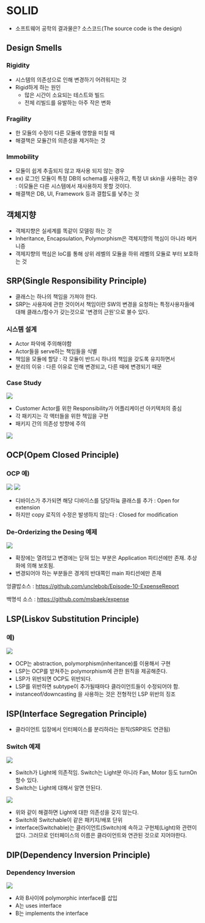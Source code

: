 # SOLID

- 소프트웨어 공학의 결과물은? 소스코드(The source code is the design)  

## Design Smells
### Rigidity
- 시스템의 의존성으로 인해 변경하기 어려워지는 것
- Rigid하게 하는 원인
    - 많은 시간이 소요되는 테스트와 빌드
    - 전체 리빌드를 유발하는 아주 작은 변화

### Fragility
- 한 모듈의 수정이 다른 모듈에 영향을 미칠 때
- 해결책은 모듈간의 의존성을 제거하는 것

### Immobility
- 모듈이 쉽게 추출되지 않고 재사용 되지 않는 경우
- ex) 로그인 모듈이 특정 DB의 schema를 사용하고, 특정 UI skin을 사용하는 경우 : 이모듈은 다른 시스템에서 재사용하지 못할 것이다.
- 해결책은 DB, UI, Framework 등과 결합도를 낯추는 것

## 객체지향
- 객체지향은 실세계를 똑같이 모델링 하는 것
- Inheritance, Encapsulation, Polymorphism은 객체지향의 핵심이 아니라 메커니증
- 객제지향의 핵심은 IoC를 통해 상위 레벨의 모듈을 하위 레벨의 모듈로 부터 보호하는 것

## SRP(Single Responsibility Principle)  
- 클래스는 하나의 책임을 가져야 한다. 
- SRP는 사용자에 관한 것이어서 책임이란 SW의 변경을 요청하는 특정사용자들에 대해 클래스/함수가 갖는것으로 '변경의 근원'으로 불수 있다.

### 시스템 설계
- Actor 파악에 주의해야함
- Actor들을 serve하는 책임들을 식별
- 책임을 모듈에 할당 : 각 모듈이 반드시 하나의 책임을 갖도록 유지하면서 
- 분리의 이유 : 다른 이유로 인해 변경되고, 다른 때에 변경되기 때문

### Case Study
<img src="./images/srp_01.png" >

- Customer Actor를 위한 Responsibility가 어플리케이션 아키텍처의 중심
- 각 패키지는 각 액터들을 위한 책임을 구현
- 패키지 간의 의존성 방향에 주의

<img src="./images/srp_02.png" >

## OCP(Opem Closed Principle) 
### OCP 예)
<img src="./images/ocp_02.png" >
<img src="./images/ocp_03.png" >

- 디바이스가 추가되면 해당 디바이스를 담당하늨 클래스를 추가 : Open for extension
- 하지만 copy 로직의 수정은 발생하지 않는다 : Closed for modification

### De-Orderizing the Desing 예제
<img src="./images/ocp_01.png" >

- 확장에는 열려있고 변경에는 닫혀 있는 부분은 Application 파티션에만 존재. 추상화에 의해 보호됨.
- 변경되어야 하는 부분들은 경게의 반대쪽인 main 파티션에만 존재

엉클밥소스 : https://github.com/unclebob/Episode-10-ExpenseReport

백명석 소스 : https://github.com/msbaek/expense

## LSP(Liskov Substitution Principle) 

### 예)
<img src="./images/lsp_01.png" >

- OCP는 abstraction, polymorphism(inheritance)를 이용해서 구현 
- LSP는 OCP를 받쳐주는 polymorphism에 관한 원칙을 제공해준다. 
- LSP가 위반되면 OCP도 위반되다. 
- LSP를 위반하면 subtype이 추가될때마다 클라이언트들이 수정되어야 함.
- instanceof/downcasting 을 사용하는 것은 전형적인 LSP 위반의 징조

## ISP(Interface Segregation Principle) 
- 클라이언트 입장에서 인터페이스를 분리하라는 원칙(SRP와도 연관됨)

### Switch 예제
<img src="./images/isp_01.png" >

- Switch가 Light에 의존적임. Switch는 Light분 아니라 Fan, Motor 등도 turnOn할수 있다. 
- Switch는 Light에 대해서 알면 안된다.

<img src="./images/isp_02.png" >

- 위와 같이 해결하면 Light에 대한 의존성을 갖지 않는다.
- Switch와 Switchable이 같은 패키지/배포 단위
- interface(Switchable)는 클라이언트(Switch)에 속하고 구현체(Light)와 관련이 없다. 그러므로 인터페이스의 이름은 클라이언트와 연관된 것으로 지어야한다.

## DIP(Dependency Inversion Principle)  

### Dependency Inversion
<img src="./images/dip_01.png">

- A와 B사이에 polymorphic interface를 삽입
- A는 uses interface
- B는 implements the interface
